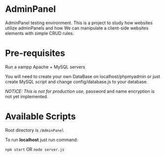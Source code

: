 # AdminPanel

AdminPanel testing environment.
This is a project to study how websites utilize adminPanels 
and how We can manipulate a client-side websites elements with
simple CRUD rules.

# Pre-requisites

Run a xampp Apache + MySQL servers 

You will need to create your own DataBase on
localhost/phpmyadmin or just create MySQL script
and change config/database.js to your database.

*NOTICE:* _This is not for production use,_ 
password and name encryption is not yet implemented.

# Available Scripts

Root directory is `/AdminPanel`

To run **localhost** just run command:

`npm start` OR `node server.js`
